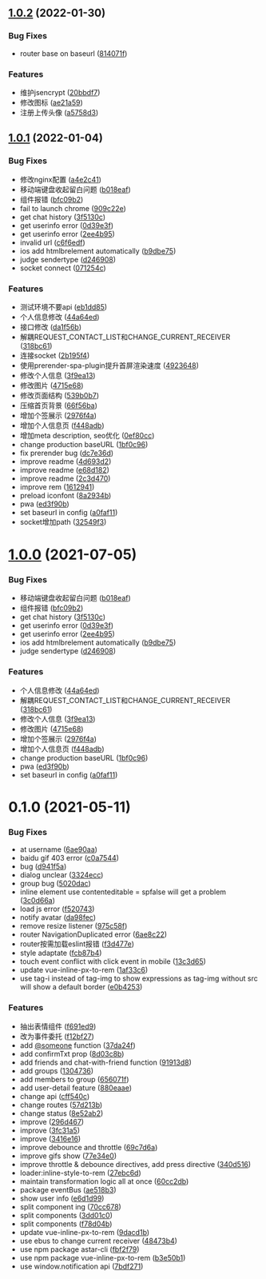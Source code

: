 ## [1.0.2](https://github.com/hello-astar/vue-chat/compare/v1.0.1...v1.0.2) (2022-01-30)


### Bug Fixes

* router base on baseurl ([814071f](https://github.com/hello-astar/vue-chat/commit/814071fdc60f48b5b5a363c6e04d7946d9b3a15a))


### Features

* 维护jsencrypt ([20bbdf7](https://github.com/hello-astar/vue-chat/commit/20bbdf7779aae731901d383a29c986ebc251de48))
* 修改图标 ([ae21a59](https://github.com/hello-astar/vue-chat/commit/ae21a59e9c34a3de4636ded9af4303d3886e7989))
* 注册上传头像 ([a5758d3](https://github.com/hello-astar/vue-chat/commit/a5758d36f7b895e2ab2591ea4cd45d0b7c317701))



## [1.0.1](https://github.com/hello-astar/vue-chat/compare/v0.1.0...v1.0.1) (2022-01-04)


### Bug Fixes

* 修改nginx配置 ([a4e2c41](https://github.com/hello-astar/vue-chat/commit/a4e2c41c23f0946375880018b92cc459e01af521))
* 移动端键盘收起留白问题 ([b018eaf](https://github.com/hello-astar/vue-chat/commit/b018eaf1c865ac32203228e98420046e13b3e857))
* 组件报错 ([bfc09b2](https://github.com/hello-astar/vue-chat/commit/bfc09b258f8efcf58e6b2dbe7edfc8913890edf3))
* fail to launch chrome ([909c22e](https://github.com/hello-astar/vue-chat/commit/909c22e0b06910e93efbc82d88fc18541866205d))
* get chat history ([3f5130c](https://github.com/hello-astar/vue-chat/commit/3f5130c75d6b3c88e01369a39d4afbf895afb47c))
* get userinfo error ([0d39e3f](https://github.com/hello-astar/vue-chat/commit/0d39e3f127a9cdb50a27f5e143fa29b7ccc3789b))
* get userinfo error ([2ee4b95](https://github.com/hello-astar/vue-chat/commit/2ee4b95bb39449a3d4ea04f9ec50faef5eaccf97))
* invalid url ([c6f6edf](https://github.com/hello-astar/vue-chat/commit/c6f6edf6c10ea4a2014bbb4307dac6ee4b048402))
* ios add htmlbrelement automatically ([b9dbe75](https://github.com/hello-astar/vue-chat/commit/b9dbe75d067aeb83dbf3bbc25307b588200856d6))
* judge sendertype ([d246908](https://github.com/hello-astar/vue-chat/commit/d2469085d58898f6852de7632140829dbeab46de))
* socket connect ([071254c](https://github.com/hello-astar/vue-chat/commit/071254c6bd193a90f2c13da4bf362345a057463d))


### Features

* 测试环境不要api ([eb1dd85](https://github.com/hello-astar/vue-chat/commit/eb1dd859fb0066e0bd8eb59f7b3e0d2ab4a87ce7))
* 个人信息修改 ([44a64ed](https://github.com/hello-astar/vue-chat/commit/44a64ed185bce82edd058cd457ac0578932a4b82))
* 接口修改 ([da1f56b](https://github.com/hello-astar/vue-chat/commit/da1f56bf9c50e1b8d11b97d0ec336ca30faa12d2))
* 解耦REQUEST_CONTACT_LIST和CHANGE_CURRENT_RECEIVER ([318bc61](https://github.com/hello-astar/vue-chat/commit/318bc61a37141297a21ef9decba6307d915376aa))
* 连接socket ([2b195f4](https://github.com/hello-astar/vue-chat/commit/2b195f4c1ebbcc45c56855e482c48e2bc6e283b2))
* 使用prerender-spa-plugin提升首屏渲染速度 ([4923648](https://github.com/hello-astar/vue-chat/commit/4923648d6a0282f0c25585a7881729d122f0153f))
* 修改个人信息 ([3f9ea13](https://github.com/hello-astar/vue-chat/commit/3f9ea13fb31376ac5478ffeec93ca3295986cc8c))
* 修改图片 ([4715e68](https://github.com/hello-astar/vue-chat/commit/4715e68cc40bc12c28131a5e46f9f51efce6ef1b))
* 修改页面结构 ([539b0b7](https://github.com/hello-astar/vue-chat/commit/539b0b716fccbd008ed870efa74910e354bd124d))
* 压缩首页背景 ([66f56ba](https://github.com/hello-astar/vue-chat/commit/66f56ba5df3333aec289dd0c11afb8e9330f34ad))
* 增加个签展示 ([2976f4a](https://github.com/hello-astar/vue-chat/commit/2976f4af8588f84a6f5327af4c79a9afcb6860c4))
* 增加个人信息页 ([f448adb](https://github.com/hello-astar/vue-chat/commit/f448adb722653c763d3ed5ed11cddbec12601396))
* 增加meta description, seo优化 ([0ef80cc](https://github.com/hello-astar/vue-chat/commit/0ef80cc8c96a3b03845ae42221b2b279a940fbf8))
* change production baseURL ([1bf0c96](https://github.com/hello-astar/vue-chat/commit/1bf0c9692f5262e788b6e508afaa8caca060d378))
* fix prerender bug ([dc7e36d](https://github.com/hello-astar/vue-chat/commit/dc7e36dd90a4aaff765173d84d6ba38f4ac9501d))
* improve readme ([4d693d2](https://github.com/hello-astar/vue-chat/commit/4d693d2a0a42e8b9da3716ac1d192047068308e4))
* improve readme ([e68d182](https://github.com/hello-astar/vue-chat/commit/e68d1825b7c4cec42a7ba595b5fdf8a80b9adfe5))
* improve readme ([2c3d470](https://github.com/hello-astar/vue-chat/commit/2c3d4702c72bb4f0f8ee8772c6b441c6732d61a2))
* improve rem ([1612941](https://github.com/hello-astar/vue-chat/commit/1612941964537ede959130645314c77641034a08))
* preload iconfont ([8a2934b](https://github.com/hello-astar/vue-chat/commit/8a2934b76dc45aff7d9ba8dc452d8eca7d846fee))
* pwa ([ed3f90b](https://github.com/hello-astar/vue-chat/commit/ed3f90bc3c967ab3bcf011951f2d5d2edee40822))
* set baseurl in config ([a0faf11](https://github.com/hello-astar/vue-chat/commit/a0faf11751e3598517ea8dd87cf4921161acb155))
* socket增加path ([32549f3](https://github.com/hello-astar/vue-chat/commit/32549f3128190a9d5f184c0be66c2e18a8ac2663))



# [1.0.0](https://github.com/hello-astar/vue-chat/compare/v0.1.0...v1.0.0) (2021-07-05)


### Bug Fixes

* 移动端键盘收起留白问题 ([b018eaf](https://github.com/hello-astar/vue-chat/commit/b018eaf1c865ac32203228e98420046e13b3e857))
* 组件报错 ([bfc09b2](https://github.com/hello-astar/vue-chat/commit/bfc09b258f8efcf58e6b2dbe7edfc8913890edf3))
* get chat history ([3f5130c](https://github.com/hello-astar/vue-chat/commit/3f5130c75d6b3c88e01369a39d4afbf895afb47c))
* get userinfo error ([0d39e3f](https://github.com/hello-astar/vue-chat/commit/0d39e3f127a9cdb50a27f5e143fa29b7ccc3789b))
* get userinfo error ([2ee4b95](https://github.com/hello-astar/vue-chat/commit/2ee4b95bb39449a3d4ea04f9ec50faef5eaccf97))
* ios add htmlbrelement automatically ([b9dbe75](https://github.com/hello-astar/vue-chat/commit/b9dbe75d067aeb83dbf3bbc25307b588200856d6))
* judge sendertype ([d246908](https://github.com/hello-astar/vue-chat/commit/d2469085d58898f6852de7632140829dbeab46de))


### Features

* 个人信息修改 ([44a64ed](https://github.com/hello-astar/vue-chat/commit/44a64ed185bce82edd058cd457ac0578932a4b82))
* 解耦REQUEST_CONTACT_LIST和CHANGE_CURRENT_RECEIVER ([318bc61](https://github.com/hello-astar/vue-chat/commit/318bc61a37141297a21ef9decba6307d915376aa))
* 修改个人信息 ([3f9ea13](https://github.com/hello-astar/vue-chat/commit/3f9ea13fb31376ac5478ffeec93ca3295986cc8c))
* 修改图片 ([4715e68](https://github.com/hello-astar/vue-chat/commit/4715e68cc40bc12c28131a5e46f9f51efce6ef1b))
* 增加个签展示 ([2976f4a](https://github.com/hello-astar/vue-chat/commit/2976f4af8588f84a6f5327af4c79a9afcb6860c4))
* 增加个人信息页 ([f448adb](https://github.com/hello-astar/vue-chat/commit/f448adb722653c763d3ed5ed11cddbec12601396))
* change production baseURL ([1bf0c96](https://github.com/hello-astar/vue-chat/commit/1bf0c9692f5262e788b6e508afaa8caca060d378))
* pwa ([ed3f90b](https://github.com/hello-astar/vue-chat/commit/ed3f90bc3c967ab3bcf011951f2d5d2edee40822))
* set baseurl in config ([a0faf11](https://github.com/hello-astar/vue-chat/commit/a0faf11751e3598517ea8dd87cf4921161acb155))



# 0.1.0 (2021-05-11)


### Bug Fixes

* at username ([6ae90aa](https://github.com/hello-astar/vue-chat/commit/6ae90aa45a784bae9e4adc1914efa7c651081659))
* baidu gif 403 error ([c0a7544](https://github.com/hello-astar/vue-chat/commit/c0a754454303382f0cfe8796240f00fbca5033a0))
* bug ([d941f5a](https://github.com/hello-astar/vue-chat/commit/d941f5ad93c7f99131668fd73ad282519f19ccd1))
* dialog unclear ([3324ecc](https://github.com/hello-astar/vue-chat/commit/3324ecc966d5cbb48f16cba719619f1c07a67fc1))
* group bug ([5020dac](https://github.com/hello-astar/vue-chat/commit/5020dac94a5900c947cdf82b7d9d15495b30394a))
* inline element use contenteditable = spfalse will get a problem ([3c0d66a](https://github.com/hello-astar/vue-chat/commit/3c0d66a3bc2924b010c7212f7d2d19da35e96cc9))
* load js error ([f520743](https://github.com/hello-astar/vue-chat/commit/f520743df026f611a431ad9514375fc4206526ab))
* notify avatar ([da98fec](https://github.com/hello-astar/vue-chat/commit/da98fecaf6a6d8fd477e3459ba8caba7044e0f59))
* remove resize listener ([975c58f](https://github.com/hello-astar/vue-chat/commit/975c58f94e994bc08bcd36e60c0e73f862aaf2f7))
* router NavigationDuplicated error ([6ae8c22](https://github.com/hello-astar/vue-chat/commit/6ae8c2206ce74e7043cd3f09f5733e758d877624))
* router按需加载eslint报错 ([f3d477e](https://github.com/hello-astar/vue-chat/commit/f3d477e9856f3d1709805ee172adc817844e760e))
* style adaptate ([fcb87b4](https://github.com/hello-astar/vue-chat/commit/fcb87b42f26c3d1542b2e9676ff9abbad5ef3f99))
* touch event conflict with click event in mobile ([13c3d65](https://github.com/hello-astar/vue-chat/commit/13c3d65146207742c8624c4f633974218daad5e1))
* update vue-inline-px-to-rem ([1af33c6](https://github.com/hello-astar/vue-chat/commit/1af33c6391726176d562ba374533d0330c805d43))
* use tag-i instead of tag-img to show expressions as tag-img without src will show a default border ([e0b4253](https://github.com/hello-astar/vue-chat/commit/e0b4253013b9bf001f84dd2c4e50016d4b7c71d0))


### Features

* 抽出表情组件 ([f691ed9](https://github.com/hello-astar/vue-chat/commit/f691ed9626d186a6b5e570ec1a6aa649e13a44b2))
* 改为事件委托 ([f12bf27](https://github.com/hello-astar/vue-chat/commit/f12bf2793919daa6b607865c19f8d3439340a46f))
* add [@someone](https://github.com/someone) function ([37da24f](https://github.com/hello-astar/vue-chat/commit/37da24f33db17bb27eb2ad35a96fb6d23c14ada2))
* add confirmTxt prop ([8d03c8b](https://github.com/hello-astar/vue-chat/commit/8d03c8b31dc0387352efdf8d33c6476338607c90))
* add friends and chat-with-friend function ([91913d8](https://github.com/hello-astar/vue-chat/commit/91913d86308f2937a6d9909c32b102f01257c6b7))
* add groups ([1304736](https://github.com/hello-astar/vue-chat/commit/1304736216771c79b24524dadb3d6aaf4a0237d2))
* add members to group ([656071f](https://github.com/hello-astar/vue-chat/commit/656071fd10b1ec3ba664e2d8d1e2f2c827f2dfa1))
* add user-detail feature ([880eaae](https://github.com/hello-astar/vue-chat/commit/880eaae03e22097c8ba49520ab8d32e14d06be28))
* change api ([cff540c](https://github.com/hello-astar/vue-chat/commit/cff540cdf1ecb62754007bf20d8839f778deec3c))
* change routes ([57d213b](https://github.com/hello-astar/vue-chat/commit/57d213bd7e8db1e5dca4ea146f3158be5f2d563c))
* change status ([8e52ab2](https://github.com/hello-astar/vue-chat/commit/8e52ab2f8d538456a83029e3e1beede7c2adef9d))
* improve ([296d467](https://github.com/hello-astar/vue-chat/commit/296d467e73d4cf9a50235b0a46c0a64c8f217d9d))
* improve ([3fc31a5](https://github.com/hello-astar/vue-chat/commit/3fc31a5e83585f8013bb4435161f139c7b6f20b5))
* improve ([3416e16](https://github.com/hello-astar/vue-chat/commit/3416e1699be8a37774781a1a6b421bc09efd1001))
* improve debounce and throttle ([69c7d6a](https://github.com/hello-astar/vue-chat/commit/69c7d6a4237af8ea7f5d18f6c6a3a67cfd4e62b0))
* improve gifs show ([77e34e0](https://github.com/hello-astar/vue-chat/commit/77e34e01c8fa74b48670cc2cfc25bc95eae786cd))
* improve throttle & debounce directives, add press directive ([340d516](https://github.com/hello-astar/vue-chat/commit/340d51606809dcfbac59c07a2c4d70993bbb1548))
* loader:inline-style-to-rem ([27ebc6d](https://github.com/hello-astar/vue-chat/commit/27ebc6de84881a7e715d6533bd3b2c1d4a8dd2b6))
* maintain transformation logic all at once ([60cc2db](https://github.com/hello-astar/vue-chat/commit/60cc2db819e510361b8811d4a74fd355309ad12d))
* package eventBus ([ae518b3](https://github.com/hello-astar/vue-chat/commit/ae518b320e6cc0ba05b6dc10f8c4ce3e4f1e888e))
* show user info ([e6d1d99](https://github.com/hello-astar/vue-chat/commit/e6d1d9914eedb8c32afd4f7f391f82a3ea684146))
* split component ing ([70cc678](https://github.com/hello-astar/vue-chat/commit/70cc678bba4eeec5d01cfab0a2cd3f7aa455a6ae))
* split components ([3dd01c0](https://github.com/hello-astar/vue-chat/commit/3dd01c0b802e713e41901aa5d2f234afebcca30e))
* split components ([f78d04b](https://github.com/hello-astar/vue-chat/commit/f78d04be89185528191bb93fb62b36a797da1666))
* update vue-inline-px-to-rem ([9dacd1b](https://github.com/hello-astar/vue-chat/commit/9dacd1b050b13f1744e95b442bf6c7b5c7e8b818))
* use ebus to change current receiver ([48473b4](https://github.com/hello-astar/vue-chat/commit/48473b424a600c5768d82086cfbf632abf9685b8))
* use npm package astar-cli ([fbf2f79](https://github.com/hello-astar/vue-chat/commit/fbf2f79f2c8cc81bb52af5ba901a6d1252ad43b7))
* use npm package vue-inline-px-to-rem ([b3e50b1](https://github.com/hello-astar/vue-chat/commit/b3e50b189b82663c8c6263a19847863c02e9f241))
* use window.notification api ([7bdf271](https://github.com/hello-astar/vue-chat/commit/7bdf271de2053b25bafacbd538497f8796897a3c))



